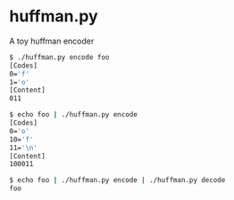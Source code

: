 # huffman.py

A toy huffman encoder

```bash
$ ./huffman.py encode foo
[Codes]
0='f'
1='o'
[Content]
011

$ echo foo | ./huffman.py encode
[Codes]
0='o'
10='f'
11='\n'
[Content]
100011

$ echo foo | ./huffman.py encode | ./huffman.py decode
foo
```
